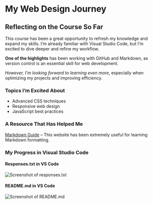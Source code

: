 # My Web Design Journey  

## Reflecting on the Course So Far  

This course has been a great opportunity to refresh my knowledge and expand my skills. I’m already familiar with Visual Studio Code, but I’m excited to dive deeper and refine my workflow.  

**One of the highlights** has been working with GitHub and Markdown, as version control is an essential skill for web development.  

*However, I’m looking forward to learning even more*, especially when optimizing my projects and improving efficiency.  

### Topics I’m Excited About  
- Advanced CSS techniques  
- Responsive web design  
- JavaScript best practices  

### A Resource That Has Helped Me  
[Markdown Guide](https://www.markdownguide.org/) – This website has been extremely useful for learning Markdown formatting.  

### My Progress in Visual Studio Code  
#### Responses.txt in VS Code  
![Screenshot of responses.txt](images/ss_responses.png)  

#### README.md in VS Code  
![Screenshot of README.md](images/ss_readme.png)  
